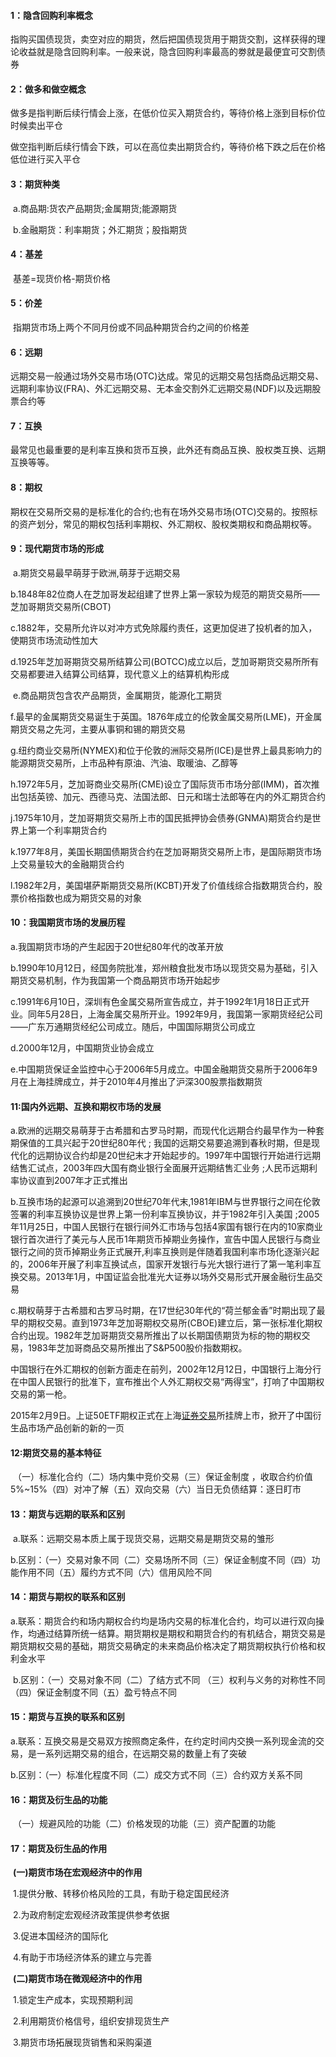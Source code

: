 #### 1：隐含回购利率概念

​	指购买国债现货，卖空对应的期货，然后把国债现货用于期货交割，这样获得的理论收益就是隐含回购利率。一般来说，隐含回购利率最高的劵就是最便宜可交割债券

#### **2：做多和做空概念**

​	做多是指判断后续行情会上涨，在低价位买入期货合约，等待价格上涨到目标价位时候卖出平仓 

​	做空指判断后续行情会下跌，可以在高位卖出期货合约，等待价格下跌之后在价格低位进行买入平仓

#### **3：期货种类**

​	a.商品期:货农产品期货;金属期货;能源期货

​	b.金融期货：利率期货；外汇期货；股指期货

#### **4：基差**

​	基差=现货价格-期货价格

#### **5：价差**

​	指期货市场上两个不同月份或不同品种期货合约之间的价格差

#### **6：远期**

​	远期交易一般通过场外交易市场(OTC)达成。常见的远期交易包括商品远期交易、远期利率协议(FRA)、外汇远期交易、无本金交割外汇远期交易(NDF)以及远期股票合约等

#### **7：互换**

​	最常见也最重要的是利率互换和货币互换，此外还有商品互换、股权类互换、远期互换等等。

#### **8：期权**

​	期权在交易所交易的是标准化的合约;也有在场外交易市场(OTC)交易的。按照标的资产划分，常见的期权包括利率期权、外汇期权、股权类期权和商品期权等。

#### **9：现代期货市场的形成**

​	a.期货交易最早萌芽于欧洲,萌芽于远期交易

​	b.1848年82位商人在芝加哥发起组建了世界上第一家较为规范的期货交易所——芝加哥期货交易所(CBOT)

​	c.1882年，交易所允许以对冲方式免除履约责任，这更加促进了投机者的加入，使期货市场流动性加大

​	d.1925年芝加哥期货交易所结算公司(BOTCC)成立以后，芝加哥期货交易所所有交易都要进入结算公司结算，现代意义上的结算机构形成

​	e.商品期货包含农产品期货，金属期货，能源化工期货

​	f.最早的金属期货交易诞生于英国。1876年成立的伦敦金属交易所(LME)，开金属期货交易之先河，主要从事铜和锡的期货交易

​	g.纽约商业交易所(NYMEX)和位于伦敦的洲际交易所(ICE)是世界上最具影响力的能源期货交易所，上市品种有原油、汽油、取暖油、乙醇等

​	h.1972年5月，芝加哥商业交易所(CME)设立了国际货币市场分部(IMM)，首次推出包括英镑、加元、西德马克、法国法郎、日元和瑞士法郎等在内的外汇期货合约

​	j.1975年10月，芝加哥期货交易所上市的国民抵押协会债券(GNMA)期货合约是世界上第一个利率期货合约

​	k.1977年8月，美国长期国债期货合约在芝加哥期货交易所上市，是国际期货市场上交易量较大的金融期货合约

​	l.1982年2月，美国堪萨斯期货交易所(KCBT)开发了价值线综合指数期货合约，股票价格指数也成为期货交易的对象

#### **10：我国期货市场的发展历程**

a.我国期货市场的产生起因于20世纪80年代的改革开放 

b.1990年10月12日，经国务院批准，郑州粮食批发市场以现货交易为基础，引入期货交易机制，作为我国第一个商品期货市场开始起步

c.1991年6月10日，深圳有色金属交易所宣告成立，并于1992年1月18日正式开业。同年5月28日，上海金属交易所开业。1992年9月，我国第一家期货经纪公司——广东万通期货经纪公司成立。随后，中国国际期货公司成立

d.2000年12月，中国期货业协会成立

e.中国期货保证金监控中心于2006年5月成立。中国金融期货交易所于2006年9月在上海挂牌成立，并于2010年4月推出了沪深300股票指数期货

#### **11:国内外远期、互换和期权市场的发展**

a.欧洲的远期交易萌芽于古希腊和古罗马时期，而现代化远期合约最早作为一种套期保值的工具兴起于20世纪80年代  ; 我国的远期交易要追溯到春秋时期，但是现代化的远期协议合约却是20世纪末才开始起步的。1997年中国银行开始进行远期结售汇试点，2003年四大国有商业银行全面展开远期结售汇业务   ;人民币远期利率协议直到2007年才正式推出

b.互换市场的起源可以追溯到20世纪70年代末,1981年IBM与世界银行之间在伦敦签署的利率互换协议是世界上第一份利率互换协议，并于1982年引入美国  ;2005年11月25日，中国人民银行在银行间外汇市场与包括4家国有银行在内的10家商业银行首次进行了美元与人民币1年期货币掉期业务操作，宣告中国人民银行与商业银行之间的货币掉期业务正式展开,利率互换则是伴随着我国利率市场化逐渐兴起的，2006年开展了利率互换试点，国家开发银行与光大银行进行了第一笔利率互换交易。2013年1月，中国证监会批准光大证券以场外交易形式开展金融衍生品交易

c.期权萌芽于古希腊和古罗马时期，在17世纪30年代的“荷兰郁金香”时期出现了最早的期权交易。直到1973年芝加哥期权交易所(CBOE)建立后，第一张标准化期权合约出现。1982年芝加哥期货交易所推出了以长期国债期货为标的物的期权交易，1983年芝加哥商品交易所推出了S&P500股价指数期权。

中国银行在外汇期权的创新方面走在前列，2002年12月12日，中国银行上海分行在中国人民银行的批准下，宣布推出个人外汇期权交易“两得宝”，打响了中国期权交易的第一枪。

2015年2月9日。上证50ETF期权正式在上海[证券交易](https://www.wangxiao.cn/zq/218/)所挂牌上市，掀开了中国衍生品市场产品创新的新的一页

#### **12:期货交易的基本特征**

​	（一）标准化合约（二）场内集中竞价交易（三）保证金制度 ，收取合约价值5%~15%（四）对冲了解（五）双向交易（六）当日无负债结算：逐日盯市 

#### **13：期货与远期的联系和区别**

​	a.联系：远期交易本质上属于现货交易，远期交易是期货交易的雏形

​	b.区别：（一）交易对象不同（二）交易场所不同（三）保证金制度不同（四）功能作用不同（五）履约方式不同（六）信用风险不同

#### **14：期货与期权的联系和区别**

​	a.联系：期货合约和场内期权合约均是场内交易的标准化合约，均可以进行双向操作，均通过结算所统一结算。期货期权是期权和期货合约的有机结合，期货交易是期货期权交易的基础，期货交易确定的未来商品价格决定了期货期权执行价格和权利金水平

​	b.区别：（一）交易对象不同（二）了结方式不同 （三）权利与义务的对称性不同（四）保证金制度不同（五）盈亏特点不同

#### **15：期货与互换的联系和区别**

​	a.联系：互换交易是交易双方按照商定条件，在约定时间内交换一系列现金流的交易，是一系列远期交易的组合，在远期交易的数量上有了突破

​	b.区别：（一）标准化程度不同（二）成交方式不同（三）合约双方关系不同

#### **16：期货及衍生品的功能**

​	（一）规避风险的功能（二）价格发现的功能（三）资产配置的功能

#### 17：期货及衍生品的作用

​	**(一)期货市场在宏观经济中的作用**

​	1.提供分散、转移价格风险的工具，有助于稳定国民经济

​	2.为政府制定宏观经济政策提供参考依据

​	3.促进本国经济的国际化

​	4.有助于市场经济体系的建立与完善

​	**(二)期货市场在微观经济中的作用**

​	1.锁定生产成本，实现预期利润

​	2.利用期货价格信号，组织安排现货生产

​	3.期货市场拓展现货销售和采购渠道
